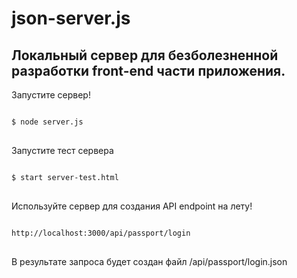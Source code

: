 # json-server.js

<h2>Локальный сервер для безболезненной разработки front-end части приложения.</h2>

<p>Запустите сервер!<p/>

<pre>
<code>
$ node server.js
</code>
</pre>

<p>Запустите тест сервера<p/>

<pre>
<code>
$ start server-test.html
</code>
</pre>

<p>Используйте сервер для создания API endpoint  на лету!<p/>

<pre>
<code>
http://localhost:3000/api/passport/login
</code>
</pre>

<p>В результате запроса будет создан файл /api/passport/login.json <p/>
